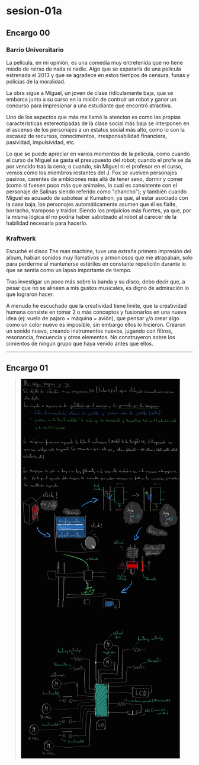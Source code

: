 # sesion-01a

## Encargo 00

### Barrio Universitario

La película, en mi opinión, es una comedia muy entretenida que no tiene miedo de reirse de nada ni nadie. Algo que se esperaría de una película estrenada el 2013 y que se agradece en estos tiempos de censura, funas y policias de la moralidad.

La obra sigue a Miguel, un joven de clase ridículamente baja, que se embarca junto a su curso en la misión de contruir un robot y ganar un concurso para impresionar a una estudiante que encontró atractiva.

Uno de los aspectos que más me llamó la atencion es como las propias características estereotipadas de la clase social más baja se interponen en el ascenso de los personajes a un estatus social más alto, como lo son la escasez de recursos, conocimentos, irresponsabilidad financiera, pasividad, impulsividad, etc.

Lo que se puede apreciar en varios momentos de la película, como cuando el curso de Miguel se gasta el presupuesto del robot; cuando el profe se da por vencido tras la cena; o cuando, sin Miguel ni el profesor en el curso, vemos cómo los miembros restantes del J. Fox se vuelven personajes pasivos, carentes de ambiciones más allá de tener sexo, dormir y comer (como si fuesen poco más que animales, lo cual es consistente con el personaje de Salinas siendo referido como "chancho"); y también cuando Miguel es acusado de sabotear al Kumatron, ya que, al estar asociado con la case baja, los personajes automáticamente asumen que él es flaite, borracho, tramposo y traidor. Siendo los prejuicios más fuertes, ya que, por la misma lógica él no podria haber saboteado al robot al carecer de la habilidad necesaria para hacerlo.

### Kraftwerk

Escuché el disco The man machine, tuve una extraña primera impresión del álbum, habian sonidos muy llamativos y armoniosos que me atrapaban, solo para perderme al mantenerse estériles en constante repetición durante lo que se sentía como un lapso importante de tiempo.

Tras investigar un poco más sobre la banda y su disco, debo decir que, a pesar que no se alineen a mis gustos musicales, es digno de admiración lo que lograron hacer.

A menudo he escuchado que la creatividad tiene límite, que la creatividad humana consiste en tomar 2 o más conceptos y fusionarlos en una nueva idea (ej: vuelo de pajaro + máquina = avión), que pensar y/o crear algo como un color nuevo es imposible, sin embargo ellos lo hicieron. Crearon un sonido nuevo, creando instrumentos nuevos, jugando con filtros, resonancia, frecuencia y otros elementos. No construyeron sobre los cimientos de ningún grupo que haya venido antes que ellos.

-----

## Encargo 01

>![captura de pantalla de black box](./archivos/capturaPantallaBlackBox.jpg)

